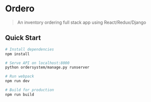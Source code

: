 # **Ordero**

> An inventory ordering full stack app using React/Redux/Django


## Quick Start

```bash
# Install dependencies
npm install

# Serve API on localhost:8000
python ordersystem/manage.py runserver

# Run webpack
npm run dev

# Build for production
npm run build
```